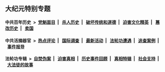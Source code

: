 ## 大纪元特别专题

#### 中共百年历史 &nbsp;>&nbsp; [党魁面目](indexes/nf1176107/README.md?03100430) &nbsp;| &nbsp; [杀人历史](indexes/nf1176106/README.md?03100430) &nbsp;| &nbsp; [破坏传统和道德](indexes/nf1176106/README.md?03100430) &nbsp;| &nbsp; [迫害文化精英](indexes/nf1176111/README.md?03100430) &nbsp;| &nbsp; [篡改历史](indexes/nf1176115/README.md?03100430) &nbsp;| &nbsp; [卖国](indexes/nf1176117/README.md?03100430) 

#### 中共活摘器官 &nbsp;>&nbsp; [热点评论](indexes/nf5879/README.md?03100430) &nbsp;| &nbsp; [国际调查](indexes/nf5947/README.md?03100430) &nbsp;| &nbsp; [最新活动](indexes/nf5883/README.md?03100430) &nbsp;| &nbsp; [法轮功遭遇](indexes/nf5881/README.md?03100430) &nbsp;| &nbsp; [追查案例](indexes/nf5880/README.md?03100430) &nbsp;| &nbsp; [事件报导](indexes/nf5877/README.md?03100430) 

#### 法轮功专辑 &nbsp;>&nbsp; [自焚伪案](indexes/nf5562/README.md?03100430) &nbsp;| &nbsp; [迫害真相](indexes/nf4379/README.md?03100430) &nbsp;| &nbsp; [历史事件回顾](indexes/nf5793/README.md?03100430) &nbsp;| &nbsp; [真相特辑](indexes/nf4389/README.md?03100430) &nbsp;| &nbsp; [社会支持](indexes/nf4386/README.md?03100430) &nbsp;| &nbsp; [大法徒的故事](indexes/nf1147481/README.md?03100430) 
